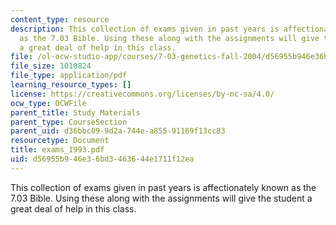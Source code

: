 ```yaml
---
content_type: resource
description: This collection of exams given in past years is affectionately known
  as the 7.03 Bible. Using these along with the assignments will give the student
  a great deal of help in this class.
file: /ol-ocw-studio-app/courses/7-03-genetics-fall-2004/d56955b946e36bd3463644e1711f12ea_exams_1993.pdf
file_size: 1010824
file_type: application/pdf
learning_resource_types: []
license: https://creativecommons.org/licenses/by-nc-sa/4.0/
ocw_type: OCWFile
parent_title: Study Materials
parent_type: CourseSection
parent_uid: d36bbc09-9d2a-744e-a855-91169f13cc83
resourcetype: Document
title: exams_1993.pdf
uid: d56955b9-46e3-6bd3-4636-44e1711f12ea
---
```

This collection of exams given in past years is affectionately known as the 7.03 Bible. Using these along with the assignments will give the student a great deal of help in this class.
